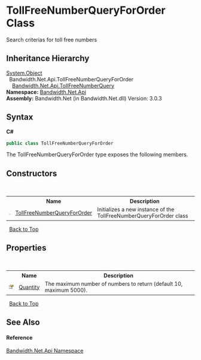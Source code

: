 ﻿# TollFreeNumberQueryForOrder Class
 

Search criterias for toll free numbers


## Inheritance Hierarchy
<a href="http://msdn2.microsoft.com/en-us/library/e5kfa45b" target="_blank">System.Object</a><br />&nbsp;&nbsp;Bandwidth.Net.Api.TollFreeNumberQueryForOrder<br />&nbsp;&nbsp;&nbsp;&nbsp;<a href ="T_Bandwidth_Net_Api_TollFreeNumberQuery.md">Bandwidth.Net.Api.TollFreeNumberQuery</a><br />
**Namespace:**&nbsp;<a href ="N_Bandwidth_Net_Api.md">Bandwidth.Net.Api</a><br />**Assembly:**&nbsp;Bandwidth.Net (in Bandwidth.Net.dll) Version: 3.0.3

## Syntax

**C#**<br />
``` C#
public class TollFreeNumberQueryForOrder
```

The TollFreeNumberQueryForOrder type exposes the following members.


## Constructors
&nbsp;<table><tr><th></th><th>Name</th><th>Description</th></tr><tr><td>![Public method](media/pubmethod.gif "Public method")</td><td><a href ="M_Bandwidth_Net_Api_TollFreeNumberQueryForOrder__ctor.md">TollFreeNumberQueryForOrder</a></td><td>
Initializes a new instance of the TollFreeNumberQueryForOrder class</td></tr></table>&nbsp;
<a href="#tollfreenumberqueryfororder-class">Back to Top</a>

## Properties
&nbsp;<table><tr><th></th><th>Name</th><th>Description</th></tr><tr><td>![Public property](media/pubproperty.gif "Public property")</td><td><a href ="P_Bandwidth_Net_Api_TollFreeNumberQueryForOrder_Quantity.md">Quantity</a></td><td>
The maximum number of numbers to return (default 10, maximum 5000).</td></tr></table>&nbsp;
<a href="#tollfreenumberqueryfororder-class">Back to Top</a>

## See Also


#### Reference
<a href ="N_Bandwidth_Net_Api.md">Bandwidth.Net.Api Namespace</a><br />